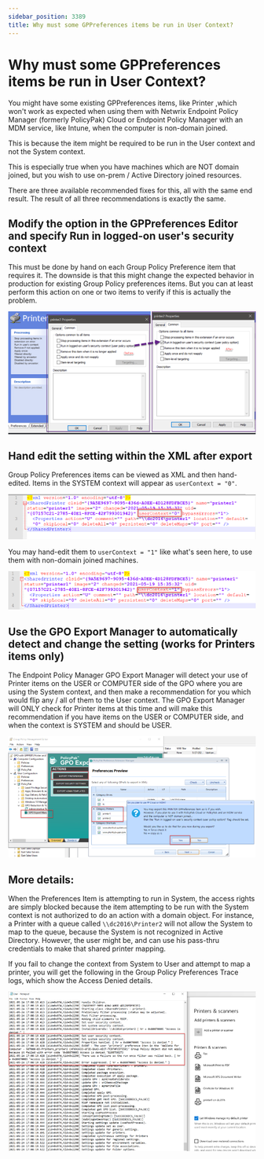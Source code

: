 ```yaml
---
sidebar_position: 3389
title: Why must some GPPreferences items be run in User Context?
---
```


# Why must some GPPreferences items be run in User Context?

You might have some existing GPPreferences items, like Printer ,which won't work as expected when using them with Netwrix Endpoint Policy Manager (formerly PolicyPak) Cloud or Endpoint Policy Manager with an MDM service, like Intune, when the computer is non-domain joined.

This is because the item might be required to be run in the User context and not the System context.

This is especially true when you have machines which are NOT domain joined, but you wish to use on-prem / Active Directory joined resources.

There are three available recommended fixes for this, all with the same end result. The result of all three recommendations is exactly the same.

## Modify the option in the GPPreferences Editor and specify Run in logged-on user's security context

This must be done by hand on each Group Policy Preference item that requires it. The downside is that this might change the expected behavior in production for existing Group Policy preferences items. But you can at least perform this action on one or two items to verify if this is actually the problem.

![](../../../../../static/images/PolicyPak/Content/Resources/Images/GPOExport/403_1_hfkb-1131-img-01_950x470.png)

## Hand edit the setting within the XML after export

Group Policy Preferences items can be viewed as XML and then hand-edited. Items in the SYSTEM context will appear as `userContext = "0"`.

![](../../../../../static/images/PolicyPak/Content/Resources/Images/GPOExport/403_2_hfkb-1131-img-02_950x173.png)

You may hand-edit them to `userContext = "1"` like what's seen here, to use them with non-domain joined machines.

![](../../../../../static/images/PolicyPak/Content/Resources/Images/GPOExport/403_3_hfkb-1131-img-03_950x147.png)

## Use the GPO Export Manager to automatically detect and change the setting (works for Printers items only)

The Endpoint Policy Manager GPO Export Manager will detect your use of Printer items on the USER or COMPUTER side of the GPO where you are using the System context, and then make a recommendation for you which would flip any / all of them to the User context. The GPO Export Manager will ONLY check for Printer items at this time and will make this recommendation if you have items on the USER or COMPUTER side, and when the context is SYSTEM and should be USER.

![](../../../../../static/images/PolicyPak/Content/Resources/Images/GPOExport/403_4_hfkb-1131-img-04_950x466.png)

## More details:

When the Preferences Item is attempting to run in System, the access rights are simply blocked because the item attempting to be run with the System context is not authorized to do an action with a domain object. For instance, a Printer with a queue called `\\dc2016\Printer2` will not allow the System to map to the queue, because the System is not recognized in Active Directory. However, the user might be, and can use his pass-thru credentials to make that shared printer mapping.

If you fail to change the context from System to User and attempt to map a printer, you will get the following in the Group Policy Preferences Trace logs, which show the Access Denied details.

![](../../../../../static/images/PolicyPak/Content/Resources/Images/GPOExport/403_5_hfkb-1131-img-05_950x612.png)